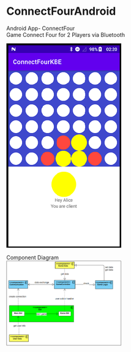 # ConnectFourAndroid
Android App- ConnectFour\
Game Connect Four for 2 Players via Bluetooth

<img src="Screenshot.png" width="300">

Component Diagram\
<img src="Component.png" width="300">
